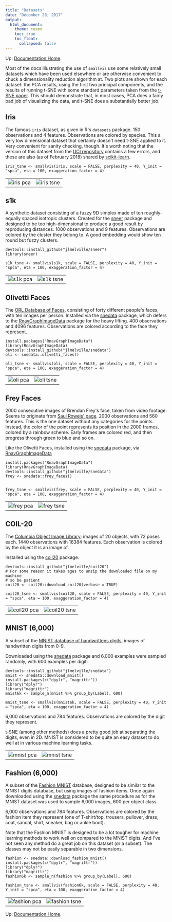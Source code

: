 ```yaml
---
title: "Datasets"
date: "December 20, 2017"
output:
  html_document:
    theme: cosmo
    toc: true
    toc_float:
      collapsed: false
---
```


Up: [Documentation Home](https://jlmelville.github.io/smallvis/).

Most of the docs illustrating the use of `smallvis` use some relatively small
datasets which have been used elsewhere or are otherwise convenient to chuck
a dimensionality reduction algorithm at. Two plots are shown for each dataset:
the PCA results, using the first two principal components, and the results of
running t-SNE with some standard parameters taken from the 
[t-SNE paper](http://www.jmlr.org/papers/v9/vandermaaten08a.html). This should
demonstrate that, in most cases, PCA does a fairly bad job of visualizing the 
data, and t-SNE does a substantially better job. 

## Iris

The famous `iris` dataset, as given in R's `datasets` package. 150 observations
and 4 features. Observations are colored by species. This a very low dimensional
dataset that certainly doesn't need t-SNE applied to it. Very convenient for
sanity checking, though. It's worth noting that the version of this dataset
from the [UCI repository](https://archive.ics.uci.edu/ml/datasets/iris) contains
a few errors, and these are also (as of February 2018) shared by 
[scikit-learn](https://github.com/scikit-learn/scikit-learn/issues/10550).

```
iris_tsne <- smallvis(iris, scale = FALSE, perplexity = 40, Y_init = "spca", eta = 100, exaggeration_factor = 4)
```

|                             |                           |
:----------------------------:|:--------------------------:
![iris pca](../img/datasets/iris_pca.png)|![iris tsne](../img/datasets/iris_tsne.png)

## s1k

A synthetic dataset consisting of a fuzzy 9D simplex made of ten roughly-equally 
spaced isotropic clusters. Created for the 
[sneer](https://github.com/jlmelville/sneer) package and designed to be too
high-dimensional to produce a good result by reproducing distances. 1000
observations and 9 features. Observations are colored by the cluster they belong
to. A good embedding would show ten round but fuzzy clusters.

```
devtools::install_github("jlmelville/sneer")
library(sneer)

s1k_tsne <- smallvis(s1k, scale = FALSE, perplexity = 40, Y_init = "spca", eta = 100, exaggeration_factor = 4)
```

|                             |                           |
:----------------------------:|:--------------------------:
![s1k pca](../img/datasets/s1k_pca.png)|![s1k tsne](../img/datasets/s1k_tsne.png)

## Olivetti Faces

The 
[ORL Database of Faces](http://www.cl.cam.ac.uk/research/dtg/attarchive/facedatabase.html),
consisting of forty different people's faces, with ten images per person. 
Installed via the [snedata](https://github.com/jlmelville/snedata) package, 
which defers to the 
[RnavGraphImageData](https://cran.r-project.org/package=RnavGraphImageData)
package for the heavy lifting. 400 observations and 4096 features. Observations
are colored according to the face they represent.

```
install.packages("RnavGraphImageData")
library(RnavGraphImageData)
devtools::install_github("jlmelville/snedata")
oli <- snedata::olivetti_faces()

oli_tsne <- smallvis(oli, scale = FALSE, perplexity = 40, Y_init = "spca", eta = 100, exaggeration_factor = 4)
```

|                             |                           |
:----------------------------:|:--------------------------:
![oli pca](../img/datasets/oli_pca.png)|![oli tsne](../img/datasets/oli_tsne.png)

## Frey Faces

2000 consecutive images of Brendan Frey's face, taken from video footage.
Seems to originate from [Saul Roweis' page](https://cs.nyu.edu/~roweis/data.html).
2000 observations and 560 features. This is the one dataset without any categories
for the points. Instead, the color of the point represents its position in the
2000 frames, colored by a rainbow scheme. Early frames are colored red, and then
progress through green to blue and so on.

Like the Olivetti Faces, installed using the 
[snedata](https://github.com/jlmelville/snedata) package, via
[RnavGraphImageData](https://cran.r-project.org/package=RnavGraphImageData)

```
install.packages("RnavGraphImageData")
library(RnavGraphImageData)
devtools::install_github("jlmelville/snedata")
frey <- snedata::frey_faces()


frey_tsne <- smallvis(frey, scale = FALSE, perplexity = 40, Y_init = "spca", eta = 100, exaggeration_factor = 4)
```
|                             |                           |
:----------------------------:|:--------------------------:
![frey pca](../img/datasets/frey_pca.png)|![frey tsne](../img/datasets/frey_tsne.png)

## COIL-20

The 
[Columbia Object Image Library](http://www.cs.columbia.edu/CAVE/software/softlib/coil-20.php): 
images of 20 objects, with 72 poses each. 1440 observations with 16384 features. 
Each observation is colored by the object it is an image of.

Installed using the [coil20](https://github.com/jlmelville/coil20) package.

```
devtools::install_github("jlmelville/coil20")
# For some reason it takes ages to unzip the downloaded file on my machine
# so be patient
coil20 <- coil20::download_coil20(verbose = TRUE)

coil20_tsne <- smallvis(coil20, scale = FALSE, perplexity = 40, Y_init = "spca", eta = 100, exaggeration_factor = 4)
```

|                             |                           |
:----------------------------:|:--------------------------:
![coil20 pca](../img/datasets/coil20_pca.png)|![coil20 tsne](../img/datasets/coil20_tsne.png)

## MNIST (6,000)

A subset of the 
[MNIST database of handwrittens digits](http://yann.lecun.com/exdb/mnist/), 
images of handwritten digits from 0-9. 

Downloaded using the [snedata](https://github.com/jlmelville/snedata) package 
and 6,000 examples were sampled randomly, with 600 examples per digit:

```
devtools::install_github("jlmelville/snedata")
mnist <- snedata::download_mnist()
install.packages(c("dpylr", "magrittr"))
library("dplyr")
library("magrittr")
mnist6k <- sample_n(mnist %>% group_by(Label), 600)

mnist_tsne <- smallvis(mnist6k, scale = FALSE, perplexity = 40, Y_init = "spca", eta = 100, exaggeration_factor = 4)
```
6,000 observations and 784 features. Observations are colored by the digit
they represent.

t-SNE (among other methods) does a pretty good job at separating the digits,
even in 2D. MNIST is considered to be quite an easy dataset to do well at in
various machine learning tasks.

|                             |                           |
:----------------------------:|:--------------------------:
![mnist pca](../img/datasets/mnist_pca.png)|![mnist tsne](../img/datasets/mnist_tsne.png)

## Fashion (6,000)

A subset of the [Fashion MNIST](https://github.com/zalandoresearch/fashion-mnist)
database, designed to be similar to the MNIST digits database, but using images
of fashion items. Once again downloaded using the 
[snedata](https://github.com/jlmelville/snedata) package the same procedure as 
for the MNIST dataset was used to sample 6,000 images, 600 per object class.

6,000 observations and 784 features. Observations are colored by the fashion 
item they represent (one of T-shirt/top, trousers, pullover, dress, coat, 
sandal, shirt, sneaker, bag or ankle boot).

Note that the Fashion MNIST is designed to be a lot tougher for machine learning
methods to work well on compared to the MNIST digits. And I've not seen any
method do a great job on this dataset (or a subset). The classes may not be
easily separable in two dimensions.

```
fashion <- snedata::download_fashion_mnist()
install.packages(c("dpylr", "magrittr"))
library("dplyr")
library("magrittr")
fashion6k <- sample_n(fashion %>% group_by(Label), 600)

fashion_tsne <- smallvis(fashion6k, scale = FALSE, perplexity = 40, Y_init = "spca", eta = 100, exaggeration_factor = 4)
```

|                             |                           |
:----------------------------:|:--------------------------:
![fashion pca](../img/datasets/fashion_pca.png)|![fashion tsne](../img/datasets/fashion_tsne.png)

Up: [Documentation Home](https://jlmelville.github.io/smallvis/).
